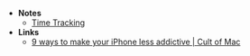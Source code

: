 - **Notes**
	- [Time Tracking](../Time%20Tracking.md)
- **Links**
	-  [9 ways to make your iPhone less addictive | Cult of Mac](https://www.cultofmac.com/777340/make-iphone-less-addictive/)